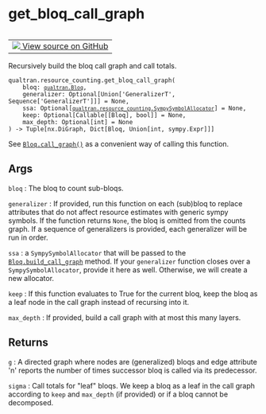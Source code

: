 # get_bloq_call_graph


<table class="tfo-notebook-buttons tfo-api nocontent" align="left">
<td>
  <a target="_blank" href="https://github.com/quantumlib/Qualtran/blob/main/qualtran/resource_counting/_call_graph.py#L229-L275">
    <img src="https://www.tensorflow.org/images/GitHub-Mark-32px.png" />
    View source on GitHub
  </a>
</td>
</table>



Recursively build the bloq call graph and call totals.


<pre class="devsite-click-to-copy prettyprint lang-py tfo-signature-link">
<code>qualtran.resource_counting.get_bloq_call_graph(
    bloq: <a href="../../qualtran/Bloq.html"><code>qualtran.Bloq</code></a>,
    generalizer: Optional[Union['GeneralizerT', Sequence['GeneralizerT']]] = None,
    ssa: Optional[<a href="../../qualtran/resource_counting/SympySymbolAllocator.html"><code>qualtran.resource_counting.SympySymbolAllocator</code></a>] = None,
    keep: Optional[Callable[[Bloq], bool]] = None,
    max_depth: Optional[int] = None
) -> Tuple[nx.DiGraph, Dict[Bloq, Union[int, sympy.Expr]]]
</code></pre>



<!-- Placeholder for "Used in" -->

See <a href="../../qualtran/Bloq.html#call_graph"><code>Bloq.call_graph()</code></a> as a convenient way of calling this function.

<h2 class="add-link">Args</h2>

`bloq`<a id="bloq"></a>
: The bloq to count sub-bloqs.

`generalizer`<a id="generalizer"></a>
: If provided, run this function on each (sub)bloq to replace attributes
  that do not affect resource estimates with generic sympy symbols. If the function
  returns `None`, the bloq is omitted from the counts graph. If a sequence of
  generalizers is provided, each generalizer will be run in order.

`ssa`<a id="ssa"></a>
: a `SympySymbolAllocator` that will be passed to the <a href="../../qualtran/Bloq.html#build_call_graph"><code>Bloq.build_call_graph</code></a> method. If
  your `generalizer` function closes over a `SympySymbolAllocator`, provide it here as
  well. Otherwise, we will create a new allocator.

`keep`<a id="keep"></a>
: If this function evaluates to True for the current bloq, keep the bloq as a leaf
  node in the call graph instead of recursing into it.

`max_depth`<a id="max_depth"></a>
: If provided, build a call graph with at most this many layers.




<h2 class="add-link">Returns</h2>

`g`<a id="g"></a>
: A directed graph where nodes are (generalized) bloqs and edge attribute 'n' reports
  the number of times successor bloq is called via its predecessor.

`sigma`<a id="sigma"></a>
: Call totals for "leaf" bloqs. We keep a bloq as a leaf in the call graph
  according to `keep` and `max_depth` (if provided) or if a bloq cannot be
  decomposed.


